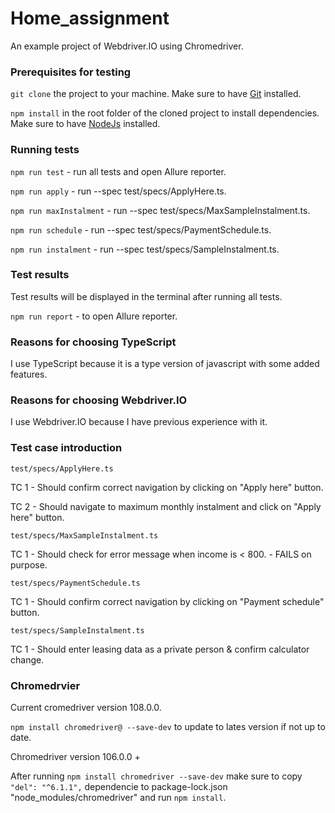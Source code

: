 # Home_assignment
An example project of Webdriver.IO using Chromedriver.

### Prerequisites for testing
```git clone``` the project to your machine. 
Make sure to have  [Git](https://git-scm.com) installed.

```npm install``` in the root folder of the cloned project to install dependencies.
Make sure to have [NodeJs](https://nodejs.org/en/) installed.

### Running tests
```npm run test``` - run all tests and open Allure reporter.

```npm run apply``` - run --spec test/specs/ApplyHere.ts.

```npm run maxInstalment``` - run --spec test/specs/MaxSampleInstalment.ts.

```npm run schedule``` - run --spec test/specs/PaymentSchedule.ts.

```npm run instalment``` - run --spec test/specs/SampleInstalment.ts.

### Test results
Test results will be displayed in the terminal after running all tests. 

```npm run report``` - to open Allure reporter. 

### Reasons for choosing TypeScript
I use TypeScript because it is a type version of javascript with some added features.

### Reasons for choosing Webdriver.IO
I use Webdriver.IO because I have previous experience with it.

### Test case introduction
``test/specs/ApplyHere.ts``

TC 1 - Should confirm correct navigation by clicking on "Apply here" button.

TC 2 - Should navigate to maximum monthly instalment and click on "Apply here" button.


``test/specs/MaxSampleInstalment.ts``

TC 1 - Should check for error message when income is < 800. - FAILS on purpose.

``test/specs/PaymentSchedule.ts``

TC 1 - Should confirm correct navigation by clicking on "Payment schedule" button.

``test/specs/SampleInstalment.ts``

TC 1 - Should enter leasing data as a private person & confirm calculator change.

### Chromedrvier
Current cromedriver version 108.0.0.

```npm install chromedriver@ --save-dev``` to update to lates version if not up to date.

Chromedriver version 106.0.0 +

After running ```npm install chromedriver --save-dev``` make sure to copy ```"del": "^6.1.1",``` dependencie to package-lock.json "node_modules/chromedriver" and run ```npm install```.
